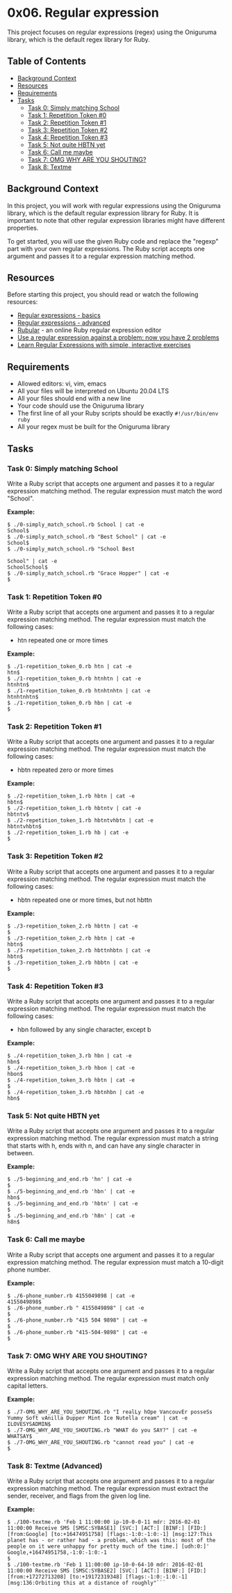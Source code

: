 # 0x06. Regular expression

This project focuses on regular expressions (regex) using the Oniguruma library, which is the default regex library for Ruby.

## Table of Contents
- [Background Context](#background-context)
- [Resources](#resources)
- [Requirements](#requirements)
- [Tasks](#tasks)
  - [Task 0: Simply matching School](#task-0-simply-matching-school)
  - [Task 1: Repetition Token #0](#task-1-repetition-token-0)
  - [Task 2: Repetition Token #1](#task-2-repetition-token-1)
  - [Task 3: Repetition Token #2](#task-3-repetition-token-2)
  - [Task 4: Repetition Token #3](#task-4-repetition-token-3)
  - [Task 5: Not quite HBTN yet](#task-5-not-quite-hbtn-yet)
  - [Task 6: Call me maybe](#task-6-call-me-maybe)
  - [Task 7: OMG WHY ARE YOU SHOUTING?](#task-7-omg-why-are-you-shouting)
  - [Task 8: Textme](#task-8-textme)

## Background Context

In this project, you will work with regular expressions using the Oniguruma library, which is the default regular expression library for Ruby. It is important to note that other regular expression libraries might have different properties.

To get started, you will use the given Ruby code and replace the "regexp" part with your own regular expressions. The Ruby script accepts one argument and passes it to a regular expression matching method.

## Resources

Before starting this project, you should read or watch the following resources:

- [Regular expressions - basics](https://intranet.hbtn.io/rltoken/eT0zxPWmckKllzRIo4dU8Q)
- [Regular expressions - advanced](https://intranet.hbtn.io/rltoken/1CUMcsJ5rgveXN1loKXERw)
- [Rubular](https://intranet.hbtn.io/rltoken/pYtT4TkkLr1-2FgmSsDWvQ) - an online Ruby regular expression editor
- [Use a regular expression against a problem: now you have 2 problems](https://intranet.hbtn.io/rltoken/q-xcEDDIakBUIH3J0J36kw)
- [Learn Regular Expressions with simple, interactive exercises](https://intranet.hbtn.io/rltoken/Tv5NvN3N56zL2Inru6D1TA)

## Requirements

- Allowed editors: vi, vim, emacs
- All your files will be interpreted on Ubuntu 20.04 LTS
- All your files should end with a new line
- Your code should use the Oniguruma library
- The first line of all your Ruby scripts should be exactly `#!/usr/bin/env ruby`
- All your regex must be built for the Oniguruma library

## Tasks

### Task 0: Simply matching School

Write a Ruby script that accepts one argument and passes it to a regular expression matching method. The regular expression must match the word "School".

**Example:**
```script
$ ./0-simply_match_school.rb School | cat -e
School$
$ ./0-simply_match_school.rb "Best School" | cat -e
School$
$ ./0-simply_match_school.rb "School Best

School" | cat -e
SchoolSchool$
$ ./0-simply_match_school.rb "Grace Hopper" | cat -e
$
```


### Task 1: Repetition Token #0

Write a Ruby script that accepts one argument and passes it to a regular expression matching method. The regular expression must match the following cases:
- htn repeated one or more times

**Example:**
```script
$ ./1-repetition_token_0.rb htn | cat -e
htn$
$ ./1-repetition_token_0.rb htnhtn | cat -e
htnhtn$
$ ./1-repetition_token_0.rb htnhtnhtn | cat -e
htnhtnhtn$
$ ./1-repetition_token_0.rb hbn | cat -e
$
```

### Task 2: Repetition Token #1

Write a Ruby script that accepts one argument and passes it to a regular expression matching method. The regular expression must match the following cases:
- hbtn repeated zero or more times

**Example:**
```script
$ ./2-repetition_token_1.rb hbtn | cat -e
hbtn$
$ ./2-repetition_token_1.rb hbtntv | cat -e
hbtntv$
$ ./2-repetition_token_1.rb hbtntvhbtn | cat -e
hbtntvhbtn$
$ ./2-repetition_token_1.rb hb | cat -e
$
```

### Task 3: Repetition Token #2

Write a Ruby script that accepts one argument and passes it to a regular expression matching method. The regular expression must match the following cases:
- hbtn repeated one or more times, but not hbttn

**Example:**
```script
$ ./3-repetition_token_2.rb hbttn | cat -e
$
$ ./3-repetition_token_2.rb hbtn | cat -e
hbtn$
$ ./3-repetition_token_2.rb hbttnhbtn | cat -e
hbtn$
$ ./3-repetition_token_2.rb hbbtn | cat -e
$
```

### Task 4: Repetition Token #3

Write a Ruby script that accepts one argument and passes it to a regular expression matching method. The regular expression must match the following cases:
- hbn followed by any single character, except b

**Example:**
```script
$ ./4-repetition_token_3.rb hbn | cat -e
hbn$
$ ./4-repetition_token_3.rb hbon | cat -e
hbon$
$ ./4-repetition_token_3.rb hbtn | cat -e
$
$ ./4-repetition_token_3.rb hbtnhbn | cat -e
hbn$
```

### Task 5: Not quite HBTN yet

Write a Ruby script that accepts one argument and passes it to a regular expression matching method. The regular expression must match a string that starts with h, ends with n, and can have any single character in between.

**Example:**
```script
$ ./5-beginning_and_end.rb 'hn' | cat -e
$
$ ./5-beginning_and_end.rb 'hbn' | cat -e
hbn$
$ ./5-beginning_and_end.rb 'hbtn' | cat -e
$
$ ./5-beginning_and_end.rb 'h8n' | cat -e
h8n$
```

### Task 6: Call me maybe

Write a Ruby script that accepts one argument and passes it to a regular expression matching method. The regular expression must match a 10-digit phone number.

**Example:**
```script
$ ./6-phone_number.rb 4155049898 | cat -e
4155049898$
$ ./6-phone_number.rb " 4155049898" | cat -e
$
$ ./6-phone_number.rb "415 504 9898" | cat -e
$
$ ./6-phone_number.rb "415-504-9898" | cat -e
$
```

### Task 7: OMG WHY ARE YOU SHOUTING?

Write a Ruby script that accepts one argument and passes it to a regular expression matching method. The regular expression must match only capital letters.

**Example:**
```script
$ ./7-OMG_WHY_ARE_YOU_SHOUTING.rb "I realLy hOpe VancouvEr posseSs Yummy Soft vAnilla Dupper Mint Ice Nutella cream" | cat -e
ILOVESYSADMIN$
$ ./7-OMG_WHY_ARE_YOU_SHOUTING.rb "WHAT do you SAY?" | cat -e
WHATSAY$
$ ./7-OMG_WHY_ARE_YOU_SHOUTING.rb "cannot read you" | cat -e
$
```

### Task 8: Textme (Advanced)

Write a Ruby script that accepts one argument and passes it to a regular expression matching method. The regular expression must extract the sender, receiver, and flags from the given log line.

**Example:**
```script
$ ./100-textme.rb 'Feb 1 11:00:00 ip-10-0-0-11 mdr: 2016-02-01 11:00:00 Receive SMS [SMSC:SYBASE1] [SVC:] [ACT:] [BINF:] [FID:] [from:Google] [to:+16474951758] [flags:-1:0:-1:0:-1] [msg:127:This planet has - or rather had - a problem, which was this: most of the people on it were unhappy for pretty much of the time.] [udh:0:]'
Google,+16474951758,-1:0:-1:0:-1
$
$ ./100-textme.rb 'Feb 1 11:00:00 ip-10-0-64-10 mdr: 2016-02-01 11:00:00 Receive SMS [SMSC:SYBASE2] [SVC:] [ACT:] [BINF:] [FID:] [from:+17272713208] [to:+19172319348] [flags:-1:0:-1:0:-1] [msg:136:Orbiting this at a distance of roughly"```
```
